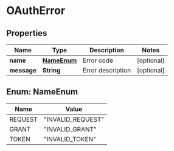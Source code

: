 
# OAuthError

## Properties
Name | Type | Description | Notes
------------ | ------------- | ------------- | -------------
**name** | [**NameEnum**](#NameEnum) | Error code |  [optional]
**message** | **String** | Error description |  [optional]


<a name="NameEnum"></a>
## Enum: NameEnum
Name | Value
---- | -----
REQUEST | &quot;INVALID_REQUEST&quot;
GRANT | &quot;INVALID_GRANT&quot;
TOKEN | &quot;INVALID_TOKEN&quot;



